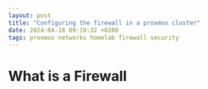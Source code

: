 ```yaml
---
layout: post
title: "Configuring the firewall in a proxmox cluster"
date: 2024-04-18 09:19:32 +0200
tags: proxmox networks homelab firewall security
---
```


# What is a Firewall
